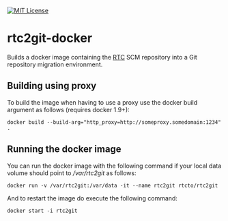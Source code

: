 [![MIT License](https://img.shields.io/badge/licsense-MIT-orange.svg)](https://github.com/rtcTo/rtc2git-docker/blob/master/LICENSE)

# rtc2git-docker
Builds a docker image containing the [RTC](https://jazz.net/products/rational-team-concert/) SCM repository into a Git repository migration environment.

## Building using proxy
To build the image when having to use a proxy use the docker build argument 
as follows (requires docker 1.9+):

````
docker build --build-arg="http_proxy=http://someproxy.somedomain:1234" .
````

## Running the docker image
You can run the docker image with the following command if your local data volume should point to */var/rtc2git* as follows:

````
docker run -v /var/rtc2git:/var/data -it --name rtc2git rtcto/rtc2git
````

And to restart the image do execute the following command:

````
docker start -i rtc2git
````
